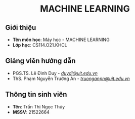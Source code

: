 <h1 align="center"><b>MACHINE LEARNING</b></h1>

## Giới thiệu
* **Tên môn học**: Máy học - MACHINE LEARNING
* **Lớp học**: CS114.O21.KHCL
## Giảng viên hướng dẫn
* PGS.TS. Lê Đình Duy - *duydl@uit.edu.vn*
* ThS. Phạm Nguyễn Trường An - *truonganpn@uit.edu.vn*
## Thông tin sinh viên
* **Tên**: Trần Thị Ngọc Thúy
* **MSSV**: 21522664

